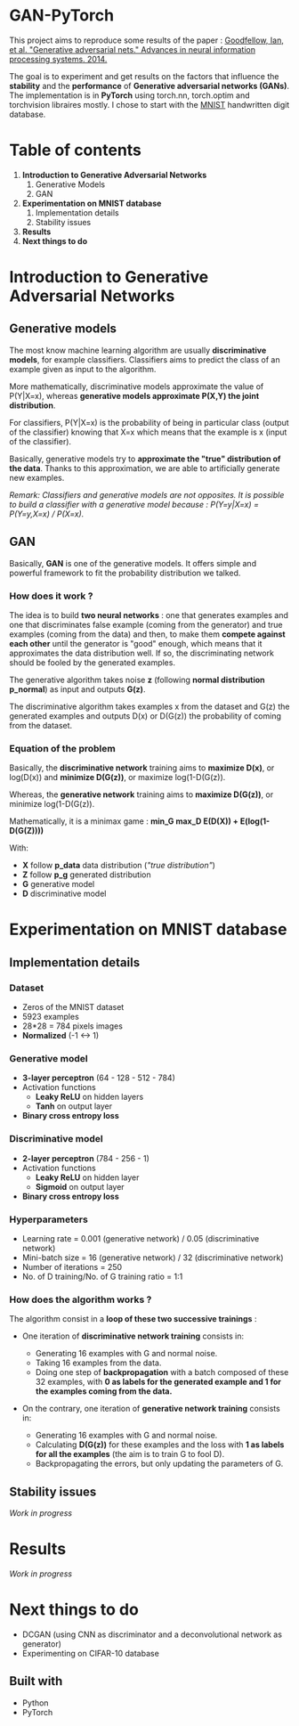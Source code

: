 
# GAN-PyTorch


This project aims to reproduce some results of the paper : [Goodfellow, Ian, et al. "Generative adversarial nets." Advances in neural information processing systems. 2014.](http://papers.nips.cc/paper/5423-generative-adversarial-nets.pdf)

The goal is to experiment and get results on the factors that influence the **stability** and the **performance** of **Generative adversarial networks (GANs)**. The implementation is in **PyTorch** using torch.nn, torch.optim and torchvision libraires mostly. I chose to start with the [MNIST](http://yann.lecun.com/exdb/mnist/) handwritten digit database.

 

# Table of contents

 1. **Introduction to Generative Adversarial Networks**
	 1. Generative Models
	 2. GAN 
 2. **Experimentation on MNIST database**
	 1. Implementation details
	 2. Stability issues
 3. **Results**
 4. **Next things to do**


# Introduction to Generative Adversarial Networks

## Generative models

The most know machine learning algorithm are usually **discriminative models**, for example classifiers. Classifiers aims to predict the class of an example given as input to the algorithm. 

More mathematically, discriminative models approximate the value of P(Y|X=x), whereas **generative models approximate P(X,Y) the joint distribution**.

For classifiers, P(Y|X=x) is the probability of being in particular class (output of the classifier) knowing that X=x which means that the example is x (input of the classifier).

Basically, generative models try to **approximate the "true" distribution of the data**. Thanks to this approximation, we are able to artificially generate new examples.

*Remark: Classifiers and generative models are not opposites. It is possible to build a classifier with a generative model because : P(Y=y|X=x) = P(Y=y,X=x) / P(X=x).*

## GAN


Basically, **GAN** is one of the generative models. It offers simple and powerful framework to fit the probability distribution we talked.

### How does it work ?

The idea is to build **two neural networks** : one that generates examples and one that discriminates false example (coming from the generator) and true examples (coming from the data) and then, to make them **compete against each other** until the generator is "good" enough, which means that it approximates the data distribution well. If so, the discriminating network should be fooled by the generated examples.

The generative algorithm takes noise **z** (following **normal distribution p_normal**) as input and outputs **G(z)**.

The discriminative algorithm takes examples x from the dataset and G(z) the generated examples and outputs D(x) or D(G(z)) the probability of coming from the dataset.

### Equation of the problem

Basically, the **discriminative network** training aims to **maximize D(x)**, or log(D(x)) and **minimize D(G(z))**, or maximize log(1-D(G(z)).

Whereas, the **generative network** training aims to **maximize D(G(z))**, or minimize log(1-D(G(z)).


Mathematically, it is a minimax game : **min_G max_D E(D(X)) + E(log(1-D(G(Z))))**

With: 
 - **X** follow **p_data** data distribution (*"true distribution"*)
 - **Z** follow **p_g** generated distribution
 - **G** generative model
 - **D** discriminative model

# Experimentation on MNIST database

## Implementation details

### Dataset
 - Zeros of the MNIST dataset
 - 5923 examples
 - 28*28 = 784 pixels images
 - **Normalized** (-1 <-> 1)

### Generative model
 - **3-layer perceptron** (64 - 128 - 512 - 784)
 - Activation functions
	 - **Leaky ReLU** on hidden layers
	 - **Tanh** on output layer
 - **Binary cross entropy loss**
 
### Discriminative model
 - **2-layer perceptron** (784 - 256 - 1)
 - Activation functions
	 - **Leaky ReLU** on hidden layer
	 - **Sigmoid** on output layer
 - **Binary cross entropy loss**

### Hyperparameters
 - Learning rate = 0.001 (generative network) / 0.05 (discriminative network)
 - Mini-batch size = 16 (generative network) / 32 (discriminative network)
 - Number of iterations = 250
 - No. of D training/No. of G training ratio = 1:1

### How does the algorithm works ?

The algorithm consist in a **loop of these two successive trainings** :

 - One iteration of **discriminative network training** consists in:
	 - Generating 16 examples with G and normal noise.
	 - Taking 16 examples from the data.
	 - Doing one step of **backpropagation** with a batch composed of these 32 examples, with **0 as labels for the generated example and 1 for the examples coming from the data.**
	 
- On the contrary, one iteration of **generative network training** consists in:
	 - Generating 16 examples with G and normal noise.
	 - Calculating **D(G(z))** for these examples and the loss with **1 as labels for all the examples** (the aim is to train G to fool D).
	 - Backpropagating the errors, but only updating the parameters of G.


## Stability issues
*Work in progress*

# Results
*Work in progress*

# Next things to do

 - DCGAN (using CNN as discriminator and a deconvolutional network as generator)
 - Experimenting on CIFAR-10 database
 
## Built with
-   Python
-   PyTorch